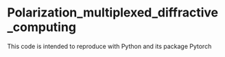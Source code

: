 # Polarization_multiplexed_diffractive_computing
This code is intended to reproduce <Polarization multiplexed diffractive computing: all-optical implementation of a group of linear transformations through a polarization-encoded diffractive network> with Python and its package Pytorch
